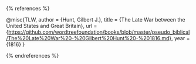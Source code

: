 {% references %} 

@misc{TLW,
  author = {Hunt, Gilbert J.},
  title  = {The Late War between the United States and Great Britain},
  url    = {https://github.com/wordtreefoundation/books/blob/master/pseudo_biblical/The%20Late%20War%20-%20Gilbert%20Hunt%20-%201816.md},
  year   = {1816}
}

{% endreferences %}